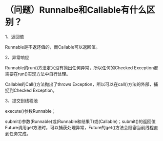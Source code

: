 # （问题）Runnalbe和Callable有什么区别？


1、返回值

Runnable是不返还值的，而Callable可以返回值。

2、异常响应

Runnable的run()方法定义没有抛出任何异常，所以任何的Checked Exception都需要在run()实现方法中自行处理。

Callable的Call()方法抛出了throws Exception，所以可以在call()方法的外部，捕捉到Checked Exception。

3、提交到线程池

execute()参数Runnable；

submit()参数(Runnable)或(Runnable和结果T)或(Callable)；submit()的返回值Future调用get方法时，可以捕获处理异常，Future的get()方法会阻塞当前线程直到任务完成。

